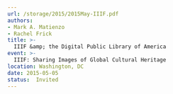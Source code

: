 ```yaml
---
url: /storage/2015/2015May-IIIF.pdf
authors:
- Mark A. Matienzo
- Rachel Frick
title: >-
  IIIF &amp; the Digital Public Library of America
event: >-
  IIIF: Sharing Images of Global Cultural Heritage
location: Washington, DC
date: 2015-05-05
status:  Invited
---
```

